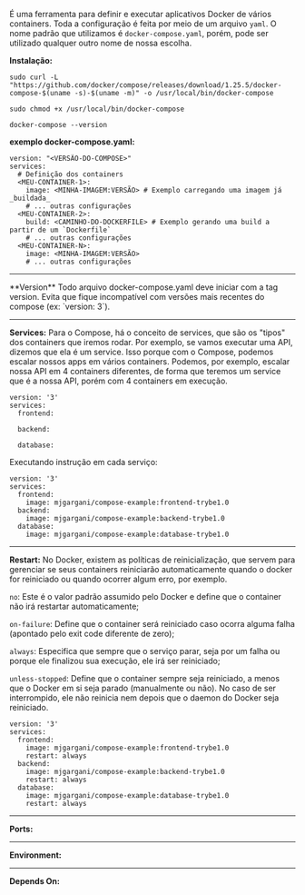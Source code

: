 É uma ferramenta para definir e executar aplicativos Docker de vários containers.
Toda a configuração é feita por meio de um arquivo `yaml`. O nome padrão que utilizamos é `docker-compose.yaml`, porém, pode ser utilizado qualquer outro nome de nossa escolha. 

**Instalação:**
```
sudo curl -L "https://github.com/docker/compose/releases/download/1.25.5/docker-compose-$(uname -s)-$(uname -m)" -o /usr/local/bin/docker-compose
```
```
sudo chmod +x /usr/local/bin/docker-compose
```
```
docker-compose --version
```

**exemplo docker-compose.yaml:**
```
version: "<VERSÃO-DO-COMPOSE>"
services:
  # Definição dos containers
  <MEU-CONTAINER-1>:
    image: <MINHA-IMAGEM:VERSÃO> # Exemplo carregando uma imagem já _buildada_
    # ... outras configurações
  <MEU-CONTAINER-2>:
    build: <CAMINHO-DO-DOCKERFILE> # Exemplo gerando uma build a partir de um `Dockerfile`
    # ... outras configurações
  <MEU-CONTAINER-N>:
    image: <MINHA-IMAGEM:VERSÃO>
    # ... outras configurações
```
<hr />
**Version** Todo arquivo docker-compose.yaml deve iniciar com a tag version. Evita que fique incompatível com versões mais recentes do compose (ex: `version: 3`).
<hr />

**Services:** Para o Compose, há o conceito de services, que são os "tipos" dos containers que iremos rodar. Por exemplo, se vamos executar uma API, dizemos que ela é um service. Isso porque com o Compose, podemos escalar nossos apps em vários containers.
Podemos, por exemplo, escalar nossa API em 4 containers diferentes, de forma que teremos um service que é a nossa API, porém com 4 containers em execução. 
```
version: '3'
services:
  frontend:

  backend:

  database:
```
Executando instrução em cada serviço:
```
version: '3'
services:
  frontend:
    image: mjgargani/compose-example:frontend-trybe1.0
  backend:
    image: mjgargani/compose-example:backend-trybe1.0
  database:
    image: mjgargani/compose-example:database-trybe1.0
```
<hr />

**Restart:** No Docker, existem as políticas de reinicialização, que servem para gerenciar se seus containers reiniciarão automaticamente quando o docker for reiniciado ou quando ocorrer algum erro, por exemplo.

`no`: Este é o valor padrão assumido pelo Docker e define que o container não irá restartar automaticamente;

`on-failure`: Define que o container será reiniciado caso ocorra alguma falha (apontado pelo exit code diferente de zero);

`always`: Especifica que sempre que o serviço parar, seja por um falha ou porque ele finalizou sua execução, ele irá ser reiniciado;

`unless-stopped`: Define que o container sempre seja reiniciado, a menos que o Docker em si seja parado (manualmente ou não). No caso de ser interrompido, ele não reinicia nem depois que o daemon do Docker seja reiniciado.
```
version: '3'
services:
  frontend:
    image: mjgargani/compose-example:frontend-trybe1.0
    restart: always
  backend:
    image: mjgargani/compose-example:backend-trybe1.0
    restart: always
  database:
    image: mjgargani/compose-example:database-trybe1.0
    restart: always
```
<hr />

**Ports:**



<hr />

**Environment:**


<hr />

**Depends On:**
